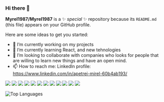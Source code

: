 ### Hi there 👋


**Myrel1987/Myrel1987** is a ✨ _special_ ✨ repository because its `README.md` (this file) appears on your GitHub profile.

Here are some ideas to get you started:

- 🔭 I’m currently working on my projects 
- 🌱 I’m currently learning React, and new tehnologies
- 👯 I’m looking to collaborate with companies who looks for people that are willing to learn new things and have an open mind.
- 📫 How to reach me: LinkedIn profile: https://www.linkedin.com/in/apetrei-mirel-60b4ab193/

<img src="https://img.shields.io/badge/-HTML-e34f26?logo=html5&logoColor=fff"> <img src="https://img.shields.io/badge/-React-61DAFB?logo=react&logoColor=fff"> <img src="https://img.shields.io/badge/-CSS-1572B6?logo=css3&logoColor=fff"> <img src="https://img.shields.io/badge/-JS-F7DF1E?logo=js&logoColor=fff"> <img src="https://img.shields.io/badge/-Node.js-339933?logo=node.js&logoColor=fff"> <img src="https://img.shields.io/badge/-Github-181717?logo=github&logoColor=fff"> <img src="https://img.shields.io/badge/-Java-007396?logo=java&logoColor=fff"> <img src="https://img.shields.io/badge/-C++-00599C?logo=c++&logoColor=fff"> <img src="https://img.shields.io/badge/-MySQL-4479A1?logo=mysql&logoColor=fff"> <img src="https://img.shields.io/badge/-Firebase-FFCA28?logo=firebase&logoColor=fff"> <img src="https://img.shields.io/badge/-MongDB-47A248?logo=mongodb&logoColor=fff"> <img src="https://img.shields.io/badge/-Python-47A248?logo=python&logoColor=fff">





![Top Languages](https://github-readme-stats.vercel.app/api/top-langs/?username=MYREL1987&show_icons=true&theme=radical)
